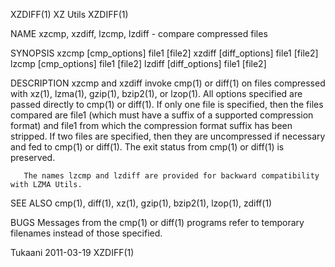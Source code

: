 XZDIFF(1)                                                                                          XZ Utils                                                                                         XZDIFF(1)

NAME
       xzcmp, xzdiff, lzcmp, lzdiff - compare compressed files

SYNOPSIS
       xzcmp [cmp_options] file1 [file2]
       xzdiff [diff_options] file1 [file2]
       lzcmp [cmp_options] file1 [file2]
       lzdiff [diff_options] file1 [file2]

DESCRIPTION
       xzcmp  and  xzdiff invoke cmp(1) or diff(1) on files compressed with xz(1), lzma(1), gzip(1), bzip2(1), or lzop(1).  All options specified are passed directly to cmp(1) or diff(1).  If only one file
       is specified, then the files compared are file1 (which must have a suffix of a supported compression format) and file1 from which the compression format suffix has been stripped.  If two  files  are
       specified, then they are uncompressed if necessary and fed to cmp(1) or diff(1).  The exit status from cmp(1) or diff(1) is preserved.

       The names lzcmp and lzdiff are provided for backward compatibility with LZMA Utils.

SEE ALSO
       cmp(1), diff(1), xz(1), gzip(1), bzip2(1), lzop(1), zdiff(1)

BUGS
       Messages from the cmp(1) or diff(1) programs refer to temporary filenames instead of those specified.

Tukaani                                                                                           2011-03-19                                                                                        XZDIFF(1)
